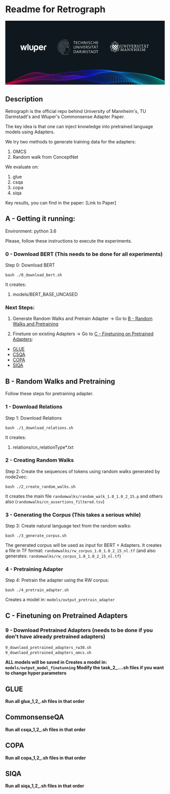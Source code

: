 # Readme for Retrograph
![Retrograph (C) Wluper](images/Retrograph.png)

## Description
Retrograph is the official repo behind University of Mannheim's, TU Darmstadt's and Wluper's Commonsense Adapter Paper.

The key idea is that one can inject knowledge into pretrained language models using Adapters.

We try two methods to generate training data for the adapters:
1. OMCS
2. Random walk from ConceptNet

We evaluate on:
1. glue
2. csqa
3. copa
4. siqa

Key results, you can find in the paper:
[Link to Paper]



## A - Getting it running:

Environment: python 3.6

Please, follow these instructions to execute the experiments.

### 0 - Download BERT (This needs to be done for all experiments)
Step 0: Download BERT
```
bash ./0_download_bert.sh
```
It creates:
1. models/BERT_BASE_UNCASED



### Next Steps:
1. Generate Random Walks and Pretrain Adapter -> Go to [B - Random Walks and Pretraining](#random_walk)

2. Finetune on existing Adapters -> Go to [C - Finetuning on Pretrained Adapters](#finetuning):
- [GLUE](#glue)
- [CSQA](#csqa)
- [COPA](#copa)
- [SIQA](#siqa)


<a name="random_walk"></a>
## B - Random Walks and Pretraining
Follow these steps for pretraining adapter.


### 1 - Download Relations
Step 1: Download Relations
```
bash ./1_download_relations.sh
```
It creates:
1. relations/cn_relationType*.txt


### 2 - Creating Random Walks

Step 2: Create the sequences of tokens using random walks generated by node2vec:
```
bash ./2_create_random_walks.sh
```

It creates the main file `randomwalks/random_walk_1.0_1.0_2_15.p` and others also (`randomwalks/cn_assertions_filtered.tsv`)



### 3 - Generating the Corpus (This takes a serious while)
Step 3: Create natural language text from the random walks:
```
bash ./3_generate_corpus.sh
```
The generated corpus will be used as input for BERT + Adapters. It creates a file in TF format: `randomwalks/rw_corpus_1.0_1.0_2_15_nl.tf` (and also generates: `randomwalks/rw_corpus_1.0_1.0_2_15_nl.tf`)


### 4 - Pretraining Adapter

Step 4: Pretrain the adapter using the RW corpus:
```
bash ./4_pretrain_adapter.sh
```
Creates a model in: `models/output_pretrain_adapter`




<a name="finetuning"></a>
## C - Finetuning on Pretrained Adapters


### 9 - Download Pretrained Adapters (needs to be done if you don't have already pretrained adapters)

```
9_downlaod_pretrained_adapters_rw30.sh
9_downlaod_pretrained_adapters_omcs.sh
```

**ALL models will be saved in Creates a model in: `models/output_model_finetunning`**
**Modify the task_2_....sh files if you want to change hyper parameters**


<a name="glue"></a>
## GLUE

**Run all glue_1,2_.sh files in that order**



<a name="csqa"></a>
## CommonsenseQA

**Run all csqa_1,2_.sh files in that order**


<a name="copa"></a>
## COPA

**Run all copa_1,2_.sh files in that order**


<a name="siqa"></a>
## SIQA
**Run all siqa_1,2_.sh files in that order**



<!-- EOF -->

